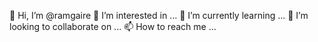 👋 Hi, I’m @ramgaire
👀 I’m interested in ...
🌱 I’m currently learning ...
💞️ I’m looking to collaborate on ...
📫 How to reach me ...
